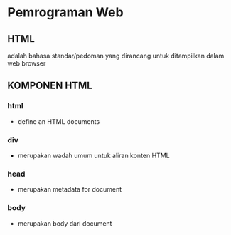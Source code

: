 # Pemrograman Web

## HTML 
adalah bahasa standar/pedoman yang dirancang untuk ditampilkan dalam web browser

## KOMPONEN HTML
### html
- define an HTML documents
### div
- merupakan wadah umum untuk aliran konten HTML
### head
- merupakan metadata for document
### body
- merupakan body dari document
### 